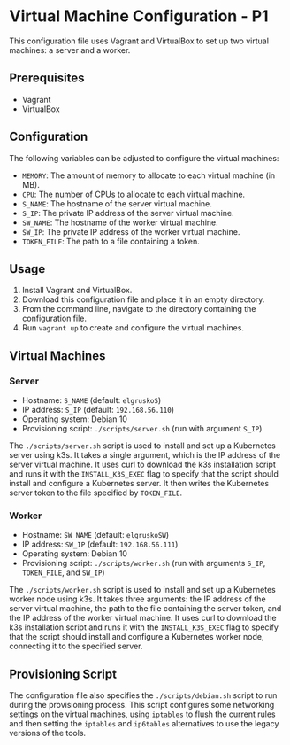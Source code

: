 # Virtual Machine Configuration - P1

This configuration file uses Vagrant and VirtualBox to set up two virtual machines: a server and a worker.

## Prerequisites

- Vagrant
- VirtualBox

## Configuration

The following variables can be adjusted to configure the virtual machines:

- `MEMORY`: The amount of memory to allocate to each virtual machine (in MB).
- `CPU`: The number of CPUs to allocate to each virtual machine.
- `S_NAME`: The hostname of the server virtual machine.
- `S_IP`: The private IP address of the server virtual machine.
- `SW_NAME`: The hostname of the worker virtual machine.
- `SW_IP`: The private IP address of the worker virtual machine.
- `TOKEN_FILE`: The path to a file containing a token.

## Usage

1. Install Vagrant and VirtualBox.
2. Download this configuration file and place it in an empty directory.
3. From the command line, navigate to the directory containing the configuration file.
4. Run `vagrant up` to create and configure the virtual machines.

## Virtual Machines

### Server

- Hostname: `S_NAME` (default: `elgruskoS`)
- IP address: `S_IP` (default: `192.168.56.110`)
- Operating system: Debian 10
- Provisioning script: `./scripts/server.sh` (run with argument `S_IP`)

The `./scripts/server.sh` script is used to install and set up a Kubernetes server using k3s. It takes a single argument, which is the IP address of the server virtual machine. It uses curl to download the k3s installation script and runs it with the `INSTALL_K3S_EXEC` flag to specify that the script should install and configure a Kubernetes server. It then writes the Kubernetes server token to the file specified by `TOKEN_FILE`.

### Worker

- Hostname: `SW_NAME` (default: `elgruskoSW`)
- IP address: `SW_IP` (default: `192.168.56.111`)
- Operating system: Debian 10
- Provisioning script: `./scripts/worker.sh` (run with arguments `S_IP`, `TOKEN_FILE`, and `SW_IP`)

The `./scripts/worker.sh` script is used to install and set up a Kubernetes worker node using k3s. It takes three arguments: the IP address of the server virtual machine, the path to the file containing the server token, and the IP address of the worker virtual machine. It uses curl to download the k3s installation script and runs it with the `INSTALL_K3S_EXEC` flag to specify that the script should install and configure a Kubernetes worker node, connecting it to the specified server.

## Provisioning Script

The configuration file also specifies the `./scripts/debian.sh` script to run during the provisioning process. This script configures some networking settings on the virtual machines, using `iptables` to flush the current rules and then setting the `iptables` and `ip6tables` alternatives to use the legacy versions of the tools.
